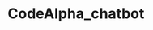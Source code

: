 # CodeAlpha_chatbot

<!DOCTYPE html>
<html lang="en">
<head>
    <meta charset="UTF-8">
    <meta name="viewport" content="width=device-width, initial-scale=1.0">
    <title>Professional FAQ Chatbot</title>
    <script src="https://cdn.tailwindcss.com"></script>
    <style>
        /* Smooth animations */
        @keyframes fadeIn {
            from { opacity: 0; transform: translateY(10px); }
            to { opacity: 1; transform: translateY(0); }
        }
        
        .message-enter {
            animation: fadeIn 0.3s ease-out;
        }
        
        .typing-indicator span {
            display: inline-block;
            width: 8px;
            height: 8px;
            border-radius: 50%;
            background-color: #4b5563;
            animation: bounce 1.4s infinite;
        }
        
        @keyframes bounce {
            0%, 100% { transform: translateY(0); }
            50% { transform: translateY(-3px); }
        }
    </style>
</head>
<body class="bg-gray-50 min-h-screen flex items-center justify-center p-4">
    <!-- Chatbot Container -->
    <div class="w-full max-w-md bg-white rounded-xl shadow-xl overflow-hidden flex flex-col h-[80vh]">
        <!-- Header -->
        <div class="bg-blue-600 text-white p-4 flex items-center">
            <div class="w-10 h-10 rounded-full bg-blue-500 flex items-center justify-center text-xl mr-3">🤖</div>
            <div>
                <h2 class="font-semibold">Professional FAQ Assistant</h2>
                <p class="text-xs opacity-80">Online and ready to help</p>
            </div>
        </div>
        
        <!-- Messages Area -->
        <div id="chat-messages" class="flex-1 p-4 overflow-y-auto space-y-3">
            <!-- Initial greeting -->
            <div class="flex items-start">
                <div class="bg-blue-100 rounded-xl p-3 max-w-[80%]">
                    <p>Hello! I'm your professional FAQ assistant. Please ask me any questions you have about our services or products.</p>
                </div>
            </div>
        </div>
        
        <!-- Input Area -->
        <div class="border-t p-4">
            <!-- Suggested questions -->
            <div id="suggested-questions" class="flex flex-wrap gap-2 mb-3">
                <button class="suggested-question bg-gray-100 hover:bg-gray-200 text-gray-800 text-sm px-3 py-1 rounded-full transition">
                    What is your pricing?
                </button>
                <button class="suggested-question bg-gray-100 hover:bg-gray-200 text-gray-800 text-sm px-3 py-1 rounded-full transition">
                    How do I contact support?
                </button>
                <button class="suggested-question bg-gray-100 hover:bg-gray-200 text-gray-800 text-sm px-3 py-1 rounded-full transition">
                    Do you offer refunds?
                </button>
            </div>
            
            <!-- Input box -->
            <div class="flex">
                <input 
                    id="user-input" 
                    type="text" 
                    placeholder="Type your question here..." 
                    class="flex-1 border border-gray-300 rounded-l-lg px-4 py-2 focus:outline-none focus:ring-2 focus:ring-blue-500 focus:border-blue-500"
                >
                <button 
                    id="send-btn" 
                    class="bg-blue-600 hover:bg-blue-700 text-white px-4 py-2 rounded-r-lg transition"
                >
                    Send
                </button>
            </div>
        </div>
    </div>

    <script>
        // Enhanced FAQ database
        const faqs = [
            {
                question: "What is your pricing?",
                answer: "We offer several pricing tiers to suit different needs:<br><br>" +
                        "• <strong>Basic</strong>: $9.99/month (essential features)<br>" +
                        "• <strong>Pro</strong>: $29.99/month (advanced features + analytics)<br>" +
                        "• <strong>Enterprise</strong>: Custom pricing (dedicated support + API access)",
                related: ["Do you offer discounts?", "Is there a free trial?"]
            },
            {
                question: "How do I contact support?",
                answer: "You can reach our support team through multiple channels:<br><br>" +
                        "<strong>Email</strong>: support@yourcompany.com<br>" +
                        "<strong>Phone</strong>: +1 (800) 123-4567 (8AM-8PM EST)<br>" +
                        "<strong>Live Chat</strong>: Available in your account dashboard",
                related: ["What are your support hours?", "Do you offer 24/7 support?"]
            },
            {
                question: "Do you offer refunds?",
                answer: "Yes, we have a <strong>30-day money-back guarantee</strong> for all annual plans. " +
                        "Monthly plans can be canceled anytime with no long-term commitment. " +
                        "To request a refund, please contact our billing department.",
                related: ["What's your cancellation policy?", "How long do refunds take?"]
            },
            {
                question: "Is there a free trial?",
                answer: "We offer a <strong>14-day free trial</strong> with full access to all Pro features. " +
                        "No credit card is required to start your trial. You can upgrade at any time during or after your trial period.",
                related: ["What features are included?", "What happens after the trial ends?"]
            },
            {
                question: "What payment methods do you accept?",
                answer: "We accept all major credit cards (Visa, Mastercard, American Express), PayPal, " +
                        "and bank transfers for enterprise customers. All payments are securely processed through PCI-compliant systems.",
                related: ["Is my payment information secure?", "Do you store credit card details?"]
            }
        ];

        // Chat functionality
        document.addEventListener('DOMContentLoaded', () => {
            const chatMessages = document.getElementById('chat-messages');
            const userInput = document.getElementById('user-input');
            const sendBtn = document.getElementById('send-btn');
            const suggestedQuestions = document.querySelectorAll('.suggested-question');
            
            // Add message to chat
            function addMessage(text, sender = 'bot', isHTML = false) {
                const messageDiv = document.createElement('div');
                messageDiv.className = `flex items-start ${sender === 'user' ? 'justify-end' : ''}`;
                
                const bubbleDiv = document.createElement('div');
                bubbleDiv.className = `rounded-xl p-3 max-w-[80%] message-enter ${
                    sender === 'user' ? 'bg-blue-600 text-white' : 'bg-blue-100'
                }`;
                
                if (isHTML) {
                    bubbleDiv.innerHTML = text;
                } else {
                    bubbleDiv.textContent = text;
                }
                
                // Add timestamp
                const timestamp = document.createElement('div');
                timestamp.className = 'text-xs opacity-60 mt-1';
                timestamp.textContent = new Date().toLocaleTimeString([], { hour: '2-digit', minute: '2-digit' });
                
                messageDiv.appendChild(bubbleDiv);
                bubbleDiv.appendChild(timestamp);
                chatMessages.appendChild(messageDiv);
                
                // Scroll to bottom
                chatMessages.scrollTop = chatMessages.scrollHeight;
            }
            
            // Show typing indicator
            function showTypingIndicator() {
                const typingDiv = document.createElement('div');
                typingDiv.className = 'flex items-start';
                typingDiv.id = 'typing-indicator';
                
                const bubbleDiv = document.createElement('div');
                bubbleDiv.className = 'bg-blue-100 rounded-xl p-3 max-w-[80%] flex space-x-1';
                bubbleDiv.innerHTML = '<span></span><span></span><span></span>';
                
                typingDiv.appendChild(bubbleDiv);
                chatMessages.appendChild(typingDiv);
                chatMessages.scrollTop = chatMessages.scrollHeight;
            }
            
            // Hide typing indicator
            function hideTypingIndicator() {
                const typingDiv = document.getElementById('typing-indicator');
                if (typingDiv) typingDiv.remove();
            }
            
            // Find best matching FAQ
            function findBestMatch(question) {
                const normalizedQuestion = question.toLowerCase().replace(/[^\w\s]/g, '');
                let bestMatch = null;
                let highestScore = 0;
                
                for (const faq of faqs) {
                    const normalizedFAQ = faq.question.toLowerCase().replace(/[^\w\s]/g, '');
                    const words = new Set([...normalizedQuestion.split(' '), ...normalizedFAQ.split(' ')]);
                    
                    // Simple similarity score
                    let score = 0;
                    for (const word of normalizedQuestion.split(' ')) {
                        if (normalizedFAQ.includes(word)) {
                            score += word.length; // Longer matches get more weight
                        }
                    }
                    
                    score = score / normalizedFAQ.length; // Normalize by length
                    
                    if (score > highestScore) {
                        highestScore = score;
                        bestMatch = faq;
                    }
                }
                
                // Only return matches with significant similarity
                return highestScore > 0.5 ? bestMatch : null;
            }
            
            // Process user question
            function processUserQuestion(question) {
                showTypingIndicator();
                
                setTimeout(() => {
                    hideTypingIndicator();
                    
                    const bestMatch = findBestMatch(question);
                    
                    if (bestMatch) {
                        let response = bestMatch.answer;
                        
                        // Add related questions if available
                        if (bestMatch.related && bestMatch.related.length > 0) {
                            response += '<br><br><div class="text-sm text-blue-600">Related questions:<div class="flex flex-wrap gap-1 mt-1">';
                            bestMatch.related.forEach(q => {
                                response += `<span class="inline-block bg-blue-50 px-2 py-1 rounded-md">${q}</span>`;
                            });
                            response += '</div></div>';
                        }
                        
                        addMessage(response, 'bot', true);
                    } else {
                        addMessage("I couldn't find an exact answer to your question. Please try rephrasing or ask about a different topic.", 'bot');
                    }
                }, 1000 + Math.random() * 2000); // Simulate processing time
            }
            
            // Event listeners
            sendBtn.addEventListener('click', () => {
                const question = userInput.value.trim();
                if (question) {
                    addMessage(question, 'user');
                    userInput.value = '';
                    processUserQuestion(question);
                }
            });
            
            userInput.addEventListener('keypress', (e) => {
                if (e.key === 'Enter') {
                    const question = userInput.value.trim();
                    if (question) {
                        addMessage(question, 'user');
                        userInput.value = '';
                        processUserQuestion(question);
                    }
                }
            });
            
            // Suggested questions
            suggestedQuestions.forEach(button => {
                button.addEventListener('click', () => {
                    const question = button.textContent.trim();
                    addMessage(question, 'user');
                    processUserQuestion(question);
                });
            });
        });
    </script>
</body>
</html>
